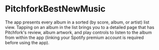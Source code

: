 # PitchforkBestNewMusic

The app presents every album in a sorted (by score, album, or artist) list view. Tapping on an album in the list brings you to a detailed page that has Pitchfork's review, album artwork, and play controls to listen to the album from within the app (linking your Spotify premium account is required before using the app).